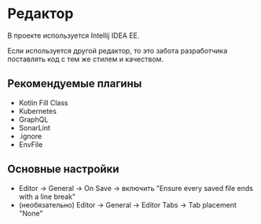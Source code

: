 # Редактор

В проекте используется Intellij IDEA EE.

Если используется другой редактор, то это забота разработчика поставлять код с тем же стилем
и качеством.

## Рекомендуемые плагины

* Kotlin Fill Class
* Kubernetes
* GraphQL
* SonarLint
* .ignore
* EnvFile

## Основные настройки

* Editor -> General -> On Save -> включить "Ensure every saved file ends with a line break"
* (необязательно) Editor -> General -> Editor Tabs -> Tab placement "None"
